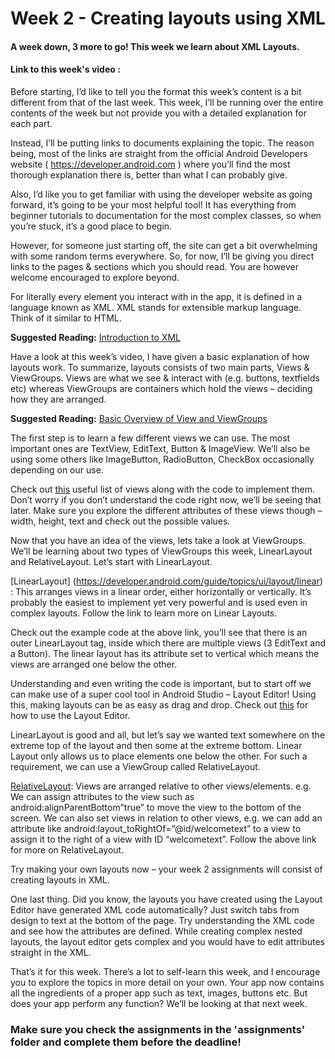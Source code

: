 # Week 2 - Creating layouts using XML

#### A week down, 3 more to go! This week we learn about XML Layouts.

#### Link to this week's video : 


Before starting, I’d like to tell you the format this week’s content is a bit different from that of the last week. This week, I’ll be running over the entire contents of the week but not provide you with a detailed explanation for each part. 

Instead, I’ll be putting links to documents explaining the topic. The reason being, most of the links are straight from the official Android Developers website ( https://developer.android.com ) where you’ll find the most thorough explanation there is, better than what I can probably give. 

Also, I’d like you to get familiar with using the developer website as going forward, it’s going to be your most helpful tool! It has everything from beginner tutorials to documentation for the most complex classes, so when you’re stuck, it’s a good place to begin.

However, for someone just starting off, the site can get a bit overwhelming with some random terms everywhere. So, for now, I’ll be giving you direct links to the pages & sections which you should read. You are however welcome encouraged to explore beyond.


For literally every element you interact with in the app, it is defined in a language known as XML. XML stands for extensible markup language. Think of it similar to HTML. 

**Suggested Reading:** [Introduction to XML](https://www.w3schools.com/xml/xml_whatis.asp)

Have a look at this week’s video, I have given a basic explanation of how layouts work.
To summarize, layouts consists of two main parts, Views & ViewGroups. Views are what we see & interact with (e.g. buttons, textfields etc) whereas ViewGroups are containers which hold the views – deciding how they are arranged.

**Suggested Reading:** [Basic Overview of View and ViewGroups](https://developer.android.com/guide/topics/ui/declaring-layout)

The first step is to learn a few different views we can use. The most important ones are TextView, EditText, Button & ImageView. We’ll also be using some others like ImageButton, RadioButton, CheckBox occasionally depending on our use. 

Check out [this](https://www.formget.com/android-views/) useful list of views along with the code to implement them. Don’t worry if you don’t understand the code right now, we’ll be seeing that later. Make sure you explore the different attributes of these views though – width, height, text and check out the possible values.


Now that you have an idea of the views, lets take a look at ViewGroups. We’ll be learning about two types of ViewGroups this week, LinearLayout and RelativeLayout. Let’s start with LinearLayout.

[LinearLayout] (https://developer.android.com/guide/topics/ui/layout/linear) : This arranges views in a linear order, either horizontally or vertically. It’s probably the easiest to implement yet very powerful and is used even in complex layouts. Follow the link to learn more on Linear Layouts.

Check out the example code at the above link, you’ll see that there is an outer LinearLayout tag, inside which there are multiple views (3 EditText and a Button). The linear layout has its attribute set to vertical which means the views are arranged one below the other.

Understanding and even writing the code is important, but to start off we can make use of a super cool tool in Android Studio – Layout Editor! Using this, making layouts can be as easy as drag and drop. Check out [this](https://developer.android.com/studio/write/layout-editor) for how to use the Layout Editor.

LinearLayout is good and all, but let’s say we wanted text somewhere on the extreme top of the layout and then some at the extreme bottom. Linear Layout only allows us to place elements one below the other. For such a requirement, we can use a ViewGroup called RelativeLayout.

[RelativeLayout](https://developer.android.com/guide/topics/ui/layout/relative): Views are arranged relative to other views/elements. e.g. We can assign attributes to the view such as android:alignParentBottom”true” to move the view to the bottom of the screen. We can also set views in relation to other views, e.g. we can add an attribute like android:layout_toRightOf=”@id/welcometext” to a view to assign it to the right of a view with ID “welcometext”. Follow the above link for more on RelativeLayout.


Try making your own layouts now – your week 2 assignments will consist of creating layouts in XML.


One last thing. Did you know, the layouts you have created using the Layout Editor have generated XML code automatically? Just switch tabs from design to text at the bottom of the page. Try understanding the XML code and see how the attributes are defined. While creating complex nested layouts, the layout editor gets complex and you would have to edit attributes straight in the XML.

That’s it for this week. There’s a lot to self-learn this week, and I encourage you to explore the topics in more detail on your own. Your app now contains all the ingredients of a proper app such as text, images, buttons etc. But does your app perform any function? We’ll be looking at that next week.

### Make sure you check the assignments in the 'assignments' folder and complete them before the deadline!
